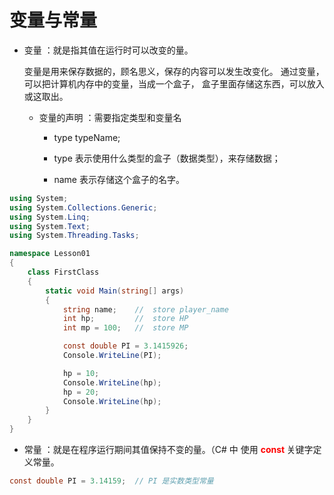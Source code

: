 # 变量与常量

- 变量 ：就是指其值在运行时可以改变的量。
    
    变量是用来保存数据的，顾名思义，保存的内容可以发生改变化。
    通过变量，可以把计算机内存中的变量，当成一个盒子，
    盒子里面存储这东西，可以放入或这取出。

    - 变量的声明 ：需要指定类型和变量名

      - type typeName;

      - type 表示使用什么类型的盒子（数据类型），来存储数据；

      - name 表示存储这个盒子的名字。

```C#
using System;
using System.Collections.Generic;
using System.Linq;
using System.Text;
using System.Threading.Tasks;

namespace Lesson01
{
    class FirstClass
    {
        static void Main(string[] args)
        {
            string name;    //  store player_name
            int hp;         //  store HP
            int mp = 100;   //  store MP

            const double PI = 3.1415926;
            Console.WriteLine(PI);

            hp = 10;
            Console.WriteLine(hp);
            hp = 20;
            Console.WriteLine(hp);
        }
    }
}
```



- 常量 ：就是在程序运行期间其值保持不变的量。（C# 中 使用 **<font color="red"> const </font>** 关键字定义常量。
  
```C#
const double PI = 3.14159;  // PI 是实数类型常量
```
